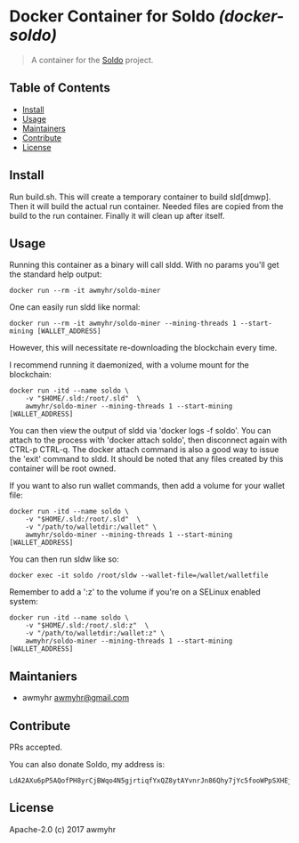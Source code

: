 # Docker Container for Soldo _(docker-soldo)_

> A container for the [Soldo](https://github.com/monselice/sld) project.

## Table of Contents

- [Install](#install)
- [Usage](#usage)
- [Maintainers](#maintainers)
- [Contribute](#contribute)
- [License](#license)

## Install

Run build.sh. This will create a temporary container to build sld[dmwp]. Then it
will build the actual run container. Needed files are copied from the build to
the run container. Finally it will clean up after itself.

## Usage

Running this container as a binary will call sldd. With no params you'll get the
standard help output:

    docker run --rm -it awmyhr/soldo-miner 

One can easily run sldd like normal:

    docker run --rm -it awmyhr/soldo-miner --mining-threads 1 --start-mining [WALLET_ADDRESS]

However, this will necessitate re-downloading the blockchain every time.

I recommend running it daemonized, with a volume mount for the blockchain:

    docker run -itd --name soldo \
        -v "$HOME/.sld:/root/.sld"  \
        awmyhr/soldo-miner --mining-threads 1 --start-mining [WALLET_ADDRESS]

You can then view the output of sldd via 'docker logs -f soldo'. You can attach
to the process with 'docker attach soldo', then disconnect again with CTRL-p CTRL-q.
The docker attach command is also a good way to issue the 'exit' command to sldd.
It should be noted that any files created by this container will be root owned.

If you want to also run wallet commands, then add a volume for your wallet file:

    docker run -itd --name soldo \
        -v "$HOME/.sld:/root/.sld"  \
        -v "/path/to/walletdir:/wallet" \
        awmyhr/soldo-miner --mining-threads 1 --start-mining [WALLET_ADDRESS]

You can then run sldw like so:

    docker exec -it soldo /root/sldw --wallet-file=/wallet/walletfile

Remember to add a ':z' to the volume if you're on a SELinux enabled system:

    docker run -itd --name soldo \
        -v "$HOME/.sld:/root/.sld:z"  \
        -v "/path/to/walletdir:/wallet:z" \
        awmyhr/soldo-miner --mining-threads 1 --start-mining [WALLET_ADDRESS]

## Maintaniers

- awmyhr <awmyhr@gmail.com>

## Contribute

PRs accepted.

You can also donate Soldo, my address is:

    LdA2AXu6pP5AQofPH8yrCjBWqo4N5gjrtiqfYxQZ8ytAYvnrJn86Qhy7jYc5fooWPpSXHEjzyryMUBsyy3ntr8Qk23eL2Jm

## License

Apache-2.0 (c) 2017 awmyhr

